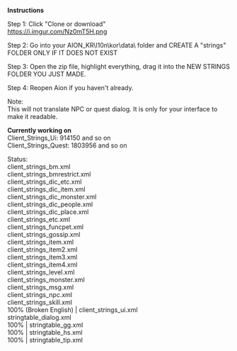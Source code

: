 **Instructions**  

Step 1: Click "Clone or download"  
https://i.imgur.com/Nz0mT5H.png  

Step 2: Go into your AION_KR\l10n\kor\data\ folder and CREATE A "strings" FOLDER ONLY IF IT DOES NOT EXIST  

Step 3: Open the zip file, highlight everything, drag it into the NEW STRINGS FOLDER YOU JUST MADE.  

Step 4: Reopen Aion if you haven't already.  

Note:  
This will not translate NPC or quest dialog.  It is only for your interface to make it readable.  


**Currently working on**  
Client_Strings_Ui: 914150 and so on  
Client_Strings_Quest: 1803956 and so on  

Status:  
client_strings_bm.xml  
client_strings_bmrestrict.xml  
client_strings_dic_etc.xml  
client_strings_dic_item.xml  
client_strings_dic_monster.xml  
client_strings_dic_people.xml  
client_strings_dic_place.xml  
client_strings_etc.xml  
client_strings_funcpet.xml  
client_strings_gossip.xml  
client_strings_item.xml  
client_strings_item2.xml  
client_strings_item3.xml  
client_strings_item4.xml  
client_strings_level.xml  
client_strings_monster.xml  
client_strings_msg.xml  
client_strings_npc.xml  
client_strings_skill.xml  
100% (Broken English) | client_strings_ui.xml  
stringtable_dialog.xml  
100% | stringtable_gg.xml  
100% | stringtable_hs.xml  
100% | stringtable_tip.xml  
